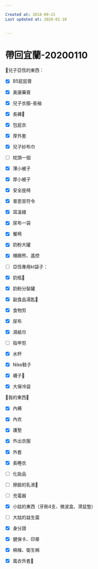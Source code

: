 ```yaml
---

Created at: 2018-09-21
Last updated at: 2020-01-10


---
```


# 帶回宜蘭-20200110


👦兒子亞恆的東西：
- [x] B5屁屁膏
- [x] 美康藥膏
- [x] 兒子衣服-長袖
- [x] 長褲👖
- [x] 包屁衣
- [x] 厚外套
- [x] 兒子紗布巾
- [ ] 枕頭一個
- [x] 薄小被子
- [x] 厚小被子
- [x] 安全座椅
- [x] 普恩宮符令
- [x] 耳溫槍
- [x] 尿布一袋
- [x] 餐椅
- [x] 奶粉大罐
- [x] 帽踢熊、遙控

- [ ] 亞恆專用kt袋子：
- [x] 奶瓶🍼
- [x] 奶粉分裝罐
- [x] 副食品湯匙🥄
- [x] 食物剪
- [x] 尿布
- [x] 濕紙巾
- [ ] 指甲剪
- [x] 水杯
- [x] Nike鞋子
- [x] 襪子🧦

- [x] 大保冷袋

🥨我的東西🥨
- [x] 內褲
- [x] 內衣
- [x] 護墊
- [x] 外出衣服
- [x] 外套
- [x] 長睡衣
- [ ] 化妝品
- [ ] 擦臉的乳液🧴
- [ ] 充電器
- [x] 小姑的東西（牙刷4支、微波盒、滑鼠墊）
- [ ] 大姑的益生菌
- [x] 身分證
- [x] 健保卡、印章
- [x] 棉條、衛生棉
- [x] 風衣外套🧥

